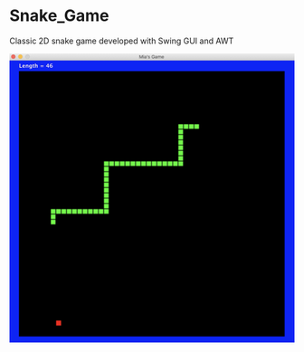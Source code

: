# Snake_Game
Classic 2D snake game developed with Swing GUI and AWT

![](https://github.com/miaisakovic/Snake_Game/blob/main/Snake_Game_Image.png)
